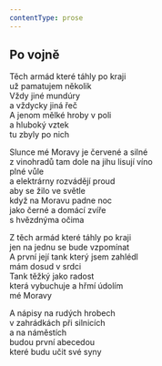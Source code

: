 ```yaml
---
contentType: prose
---
```


## Po vojně

Těch armád které táhly po kraji  
už pamatujem několik  
Vždy jiné mundúry  
a vždycky jiná řeč  
A jenom mělké hroby v poli  
a hluboký vztek  
tu zbyly po nich

Slunce mé Moravy je červené a silné  
z vinohradů tam dole na jihu lisují víno  
plné vůle  
a elektrárny rozvádějí proud  
aby se žilo ve světle  
když na Moravu padne noc  
jako černé a domácí zvíře  
s hvězdnýma očima

Z těch armád které táhly po kraji  
jen na jednu se bude vzpomínat  
A první její tank který jsem zahlédl  
mám dosud v srdci  
Tank těžký jako radost  
která vybuchuje a hřmí údolím  
mé Moravy

A nápisy na rudých hrobech  
v zahrádkách při silnicích  
a na náměstích  
budou první abecedou  
které budu učit své syny
